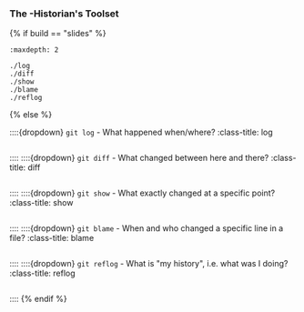 ### The <i class="fab fa-git"></i>-Historian's Toolset

{% if build == "slides" %}
<!-- BUILDING THE SLIDES -->
```{toctree}
:maxdepth: 2

./log
./diff
./show
./blame
./reflog
```
{% else %}

::::{dropdown} `git log` - What happened when/where?
:class-title: log
```{include} ./log.md
```
::::
::::{dropdown} `git diff` - What changed between here and there?
:class-title: diff
```{include} ./diff.md
```
::::
::::{dropdown} `git show` - What exactly changed at a specific point?
:class-title: show
```{include} ./show.md
```
::::
::::{dropdown} `git blame` - When and who changed a specific line in a file?
:class-title: blame 
```{include} ./blame.md
```
::::
::::{dropdown} `git reflog` - What is "my history", i.e. what was I doing?
:class-title: reflog
```{include} ./reflog.md
```
::::
{% endif %}
